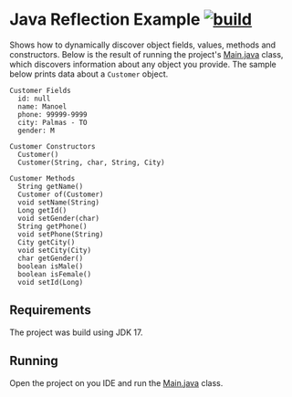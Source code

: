 # Java Reflection Example [![build](https://github.com/manoelcampos/java-reflection-example/actions/workflows/build.yml/badge.svg)](https://github.com/manoelcampos/java-reflection-example/actions/workflows/build.yml)

Shows how to dynamically discover object fields, values, methods and constructors.
Below is the result of running the project's [Main.java](src/main/java/com/manoelcampos/reflection/Main.java) class,
which discovers information about any object you provide.
The sample below prints data about a `Customer` object.

```log
Customer Fields
  id: null
  name: Manoel
  phone: 99999-9999
  city: Palmas - TO
  gender: M

Customer Constructors
  Customer()
  Customer(String, char, String, City)

Customer Methods
  String getName()
  Customer of(Customer)
  void setName(String)
  Long getId()
  void setGender(char)
  String getPhone()
  void setPhone(String)
  City getCity()
  void setCity(City)
  char getGender()
  boolean isMale()
  boolean isFemale()
  void setId(Long)
```

## Requirements

The project was build using JDK 17.

## Running

Open the project on you IDE and run the [Main.java](src/main/java/com/manoelcampos/reflection/Main.java) class.